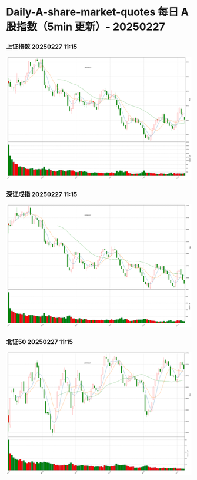 
# Daily-A-share-market-quotes 每日 A 股指数（5min 更新）- 20250227

### 上证指数 20250227 11:15
![](./fig/2025/2/20250227-sh000001.png)

### 深证成指 20250227 11:15
![](./fig/2025/2/20250227-sz399001.png)

### 北证50 20250227 11:15
![](./fig/2025/2/20250227-bj899050.png)
